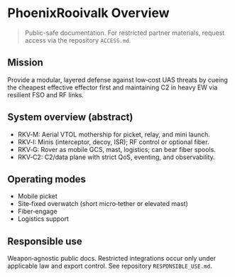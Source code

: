 # PhoenixRooivalk Overview

> Public-safe documentation. For restricted partner materials, request access
> via the repository `ACCESS.md`.

## Mission

Provide a modular, layered defense against low‑cost UAS threats by cueing the
cheapest effective effector first and maintaining C2 in heavy EW via resilient
FSO and RF links.

## System overview (abstract)

- RKV‑M: Aerial VTOL mothership for picket, relay, and mini launch.
- RKV‑I: Minis (interceptor, decoy, ISR); RF control or optional fiber.
- RKV‑G: Rover as mobile GCS, mast, logistics; can bear fiber spools.
- RKV‑C2: C2/data plane with strict QoS, eventing, and observability.

## Operating modes

- Mobile picket
- Site‑fixed overwatch (short micro‑tether or elevated mast)
- Fiber‑engage
- Logistics support

## Responsible use

Weapon‑agnostic public docs. Restricted integrations occur only under
applicable law and export control. See repository `RESPONSIBLE_USE.md`.
